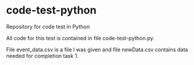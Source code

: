 # code-test-python
 Repository for code test in Python

 All code for this test is contained in file code-test-python.py.

 File event_data.csv is a file I was given and file newData.csv contains data needed for completion task 1.

